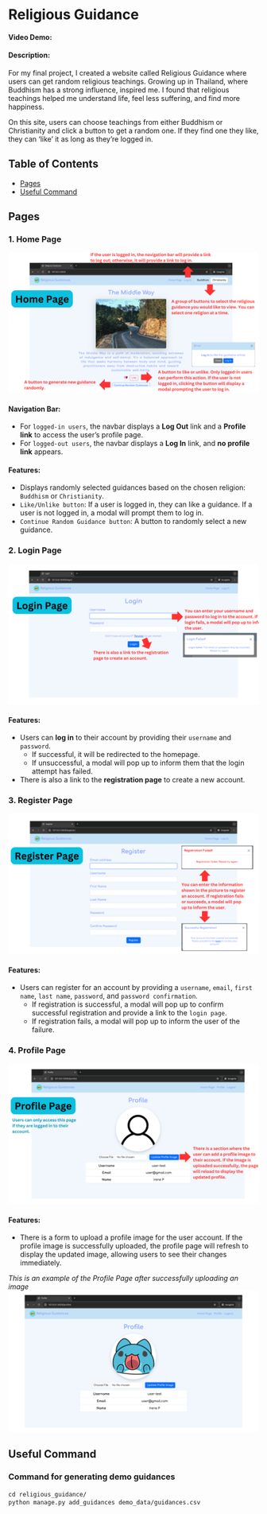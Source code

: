 # Religious Guidance
#### Video Demo:  <URL HERE>
#### Description: 

For my final project, I created a website called Religious Guidance where users can get random religious teachings. Growing up in Thailand, where Buddhism has a strong influence, inspired me. I found that religious teachings helped me understand life, feel less suffering, and find more happiness.

On this site, users can choose teachings from either Buddhism or Christianity and click a button to get a random one. If they find one they like, they can ‘like’ it as long as they’re logged in.

## Table of Contents
- [Pages](#pages)
- [Useful Command](#useful-command)

## Pages
### 1. Home Page
![Home Page](images/home_page.png)

#### Navigation Bar:
- For `logged-in users`, the navbar displays a **Log Out** link and a **Profile link** to access the user’s profile page.
- For `logged-out users`, the navbar displays a **Log In** link, and **no profile link** appears.


#### Features:
- Displays randomly selected guidances based on the chosen religion: `Buddhism` or `Christianity`.
- `Like/Unlike button`: If a user is logged in, they can like a guidance. If a user is not logged in, a modal will prompt them to log in.
- `Continue Random Guidance button`: A button to randomly select a new guidance.

### 2. Login Page
![Login Page](images/login_page.png)

#### Features:
- Users can **log in** to their account by providing their `username` and `password`. 
    - If successful, it will be redirected to the homepage. 
    - If unsuccessful, a modal will pop up to inform them that the login attempt has failed.
- There is also a link to the **registration page** to create a new account.

### 3. Register Page
![Register Page](images/register_page.png)

#### Features:

- Users can register for an account by providing a `username`, `email`, `first name`, `last name`, `password`, and `password confirmation`.
    - If registration is successful, a modal will pop up to confirm successful registration and provide a link to the `login page`.
	- If registration fails, a modal will pop up to inform the user of the failure.

### 4. Profile Page
![Profile Page](images/profile_page.png)

#### Features:
- There is a form to upload a profile image for the user account. If the profile image is successfully uploaded, the profile page will refresh to display the updated image, allowing users to see their changes immediately.


*This is an example of the Profile Page after successfully uploading an image*
![Profile Page](images/profile_page_2.png)


## Useful Command
### Command for generating demo guidances

```
cd religious_guidance/
python manage.py add_guidances demo_data/guidances.csv
```
